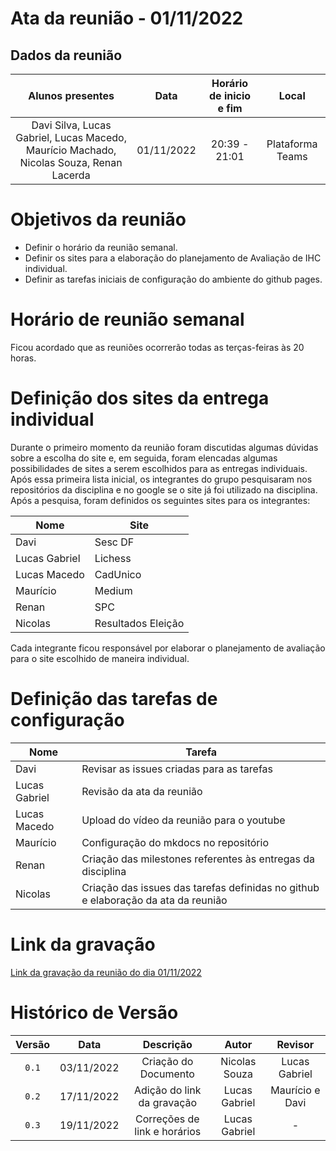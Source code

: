 # Ata da reunião - 01/11/2022

## Dados da reunião

|                                     Alunos presentes                                     |    Data    | Horário de inicio e fim |      Local       |
| :--------------------------------------------------------------------------------------: | :--------: | :---------------------: | :--------------: |
| Davi Silva, Lucas Gabriel, Lucas Macedo, Maurício Machado, Nicolas Souza, Renan Lacerda | 01/11/2022 |      20:39 - 21:01      | Plataforma Teams |

# Objetivos da reunião

- Definir o horário da reunião semanal.
- Definir os sites para a elaboração do planejamento de Avaliação de IHC individual.
- Definir as tarefas iniciais de configuração do ambiente do github pages.

# Horário de reunião semanal

Ficou acordado que as reuniões ocorrerão todas as terças-feiras às 20 horas.

# Definição dos sites da entrega individual

Durante o primeiro momento da reunião foram discutidas algumas dúvidas sobre a escolha do site e, em seguida, foram elencadas algumas possibilidades de sites a serem escolhidos para as entregas individuais. Após essa primeira lista inicial, os integrantes do grupo pesquisaram nos repositórios da disciplina e no google se o site já foi utilizado na disciplina. Após a pesquisa, foram definidos os seguintes sites para os integrantes:

| Nome          | Site               |
| ------------- | ------------------ |
| Davi          | Sesc DF            |
| Lucas Gabriel | Lichess            |
| Lucas Macedo  | CadUnico           |
| Maurício      | Medium             |
| Renan         | SPC                |
| Nicolas       | Resultados Eleição |

Cada integrante ficou responsável por elaborar o planejamento de avaliação para o site escolhido de maneira individual.

# Definição das tarefas de configuração

| Nome          | Tarefa                                                                            |
| ------------- | --------------------------------------------------------------------------------- |
| Davi          | Revisar as issues criadas para as tarefas                                         |
| Lucas Gabriel | Revisão da ata da reunião                                                         |
| Lucas Macedo  | Upload do vídeo da reunião para o youtube                                         |
| Maurício      | Configuração do mkdocs no repositório                                             |
| Renan         | Criação das milestones referentes às entregas da disciplina                       |
| Nicolas       | Criação das issues das tarefas definidas no github e elaboração da ata da reunião |

# Link da gravação

[Link da gravação da reunião do dia 01/11/2022](https://youtu.be/uqWo7RNOuQE)

# Histórico de Versão

| Versão   | Data       | Descrição                     |  Autor        | Revisor          |
| :------: | :--------: |:----------------------------: | :-----------: | :--------------: |
| `0.1`    | 03/11/2022 | Criação do Documento          | Nicolas Souza | Lucas Gabriel    |
| `0.2`    | 17/11/2022 |  Adição do link da gravação   | Lucas Gabriel | Maurício e Davi  |
| `0.3`    | 19/11/2022 |  Correções de link e horários | Lucas Gabriel | -                |
